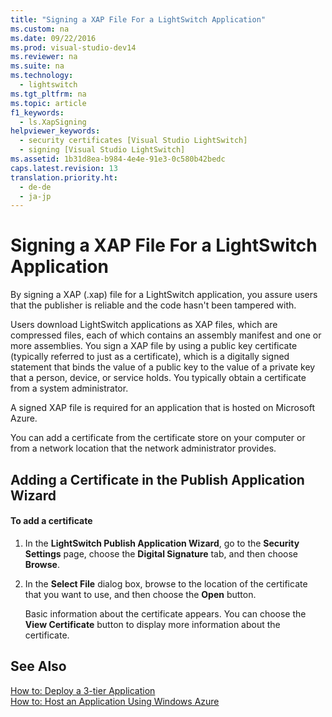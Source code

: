 ```yaml
---
title: "Signing a XAP File For a LightSwitch Application"
ms.custom: na
ms.date: 09/22/2016
ms.prod: visual-studio-dev14
ms.reviewer: na
ms.suite: na
ms.technology: 
  - lightswitch
ms.tgt_pltfrm: na
ms.topic: article
f1_keywords: 
  - ls.XapSigning
helpviewer_keywords: 
  - security certificates [Visual Studio LightSwitch]
  - signing [Visual Studio LightSwitch]
ms.assetid: 1b31d8ea-b984-4e4e-91e3-0c580b42bedc
caps.latest.revision: 13
translation.priority.ht: 
  - de-de
  - ja-jp
---
```

# Signing a XAP File For a LightSwitch Application
By signing a XAP (.xap) file for a LightSwitch application, you assure users that the publisher is reliable and the code hasn't been tampered with.  
  
 Users download LightSwitch applications as XAP files, which are compressed files, each of which contains an assembly manifest and one or more assemblies. You sign a XAP file by using a public key certificate (typically referred to just as a certificate), which is a digitally signed statement that binds the value of a public key to the value of a private key that a person, device, or service holds. You typically obtain a certificate from a system administrator.  
  
 A signed XAP file is required for an application that is hosted on Microsoft Azure.  
  
 You can add a certificate from the certificate store on your computer or from a network location that the network administrator provides.  
  
## Adding a Certificate in the Publish Application Wizard  
  
#### To add a certificate  
  
1.  In the **LightSwitch Publish Application Wizard**, go to the **Security Settings** page, choose the **Digital Signature** tab, and then choose **Browse**.  
  
2.  In the **Select File** dialog box, browse to the location of the certificate that you want to use, and then choose the **Open** button.  
  
     Basic information about the certificate appears. You can choose the **View Certificate** button to display more information about the certificate.  
  
## See Also  
 [How to: Deploy a 3-tier Application](../vs140/how-to--deploy-a-three-tier-lightswitch-application.md)   
 [How to: Host an Application Using Windows Azure](../vs140/how-to--host-a-lightswitch-application-on-microsoft-azure.md)